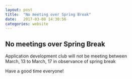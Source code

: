 ```yaml
---
layout: post
title:  "No meeting over Spring Break"
date:   2017-03-08 14:30:56
categories: website
---
```


<h2>No meetings over Spring Break</h2>
<p>
Application development club will not be meeting between<br>
March, 13 to March, 17 in observance of spring break
<p> Have a good time everyone!